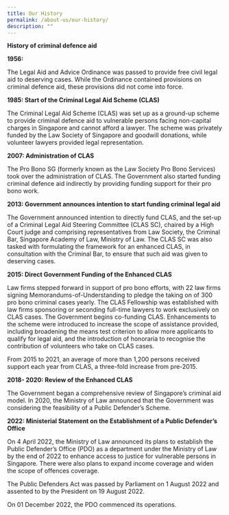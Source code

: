 ```yaml
---
title: Our History
permalink: /about-us/our-history/
description: ""
---
```

**History of criminal defence aid**

**1956:**

The Legal Aid and Advice Ordinance was passed to provide free civil legal aid to deserving cases. While the Ordinance contained provisions on criminal defence aid, these provisions did not come into force. 

**1985: Start of the Criminal Legal Aid Scheme (CLAS)**

The Criminal Legal Aid Scheme (CLAS) was set up as a ground-up scheme to provide criminal defence aid to vulnerable persons facing non-capital charges in Singapore and cannot afford a lawyer. The scheme was privately funded by the Law Society of Singapore and goodwill donations, while volunteer lawyers provided legal representation.

**2007: Administration of CLAS**

The Pro Bono SG (formerly known as the Law Society Pro Bono Services) took over the administration of CLAS. The Government also started funding criminal defence aid indirectly by providing funding support for their pro bono work.

**2013: Government announces intention to start funding criminal legal aid**

The Government announced intention to directly fund CLAS, and the set-up of a Criminal Legal Aid Steering Committee (CLAS SC), chaired by a High Court judge and comprising representatives from Law Society, the Criminal Bar, Singapore Academy of Law, Ministry of Law. The CLAS SC was also tasked with formulating the framework for an enhanced CLAS, in consultation with the Criminal Bar, to ensure that such aid was given to deserving cases.

**2015: Direct Government Funding of the Enhanced CLAS**

Law firms stepped forward in support of pro bono efforts, with 22 law firms signing Memorandums-of-Understanding to pledge the taking on of 300 pro bono criminal cases yearly. The CLAS Fellowship was established with law firms sponsoring or seconding full-time lawyers to work exclusively on CLAS cases.
The Government begins co-funding CLAS.  Enhancements to the scheme were introduced to increase the scope of assistance provided, including broadening the means test criterion to allow more applicants to qualify for legal aid, and the introduction of honoraria to recognise the contribution of volunteers who take on CLAS cases. 

From 2015 to 2021, an average of more than 1,200 persons received support each year from CLAS, a three-fold increase from pre-2015. 

**2018- 2020: Review of the Enhanced CLAS**

The Government began a comprehensive review of Singapore’s criminal aid model. In 2020, the Ministry of Law announced that the Government was considering the feasibility of a Public Defender’s Scheme.

**2022: Ministerial Statement on the Establishment of a Public Defender’s Office**

On 4 April 2022, the Ministry of Law announced its plans to establish the Public Defender’s Office (PDO) as a department under the Ministry of Law by the end of 2022 to enhance access to justice for vulnerable persons in Singapore. There were also plans to expand income coverage and widen the scope of offences coverage.  

The Public Defenders Act was passed by Parliament on 1 August 2022 and assented to by the President on 19 August 2022.

On 01 December 2022, the PDO commenced its operations. 

